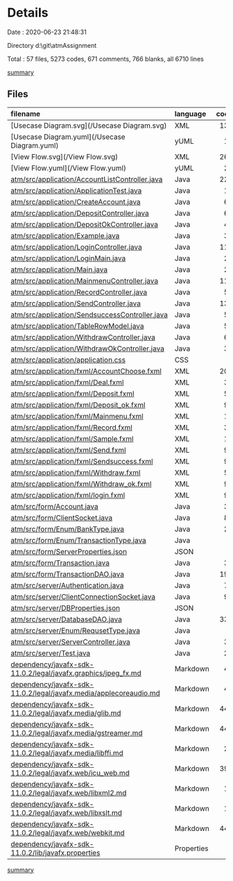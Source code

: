 # Details

Date : 2020-06-23 21:48:31

Directory d:\git\atmAssignment

Total : 57 files,  5273 codes, 671 comments, 766 blanks, all 6710 lines

[summary](results.md)

## Files
| filename | language | code | comment | blank | total |
| :--- | :--- | ---: | ---: | ---: | ---: |
| [Usecase Diagram.svg](/Usecase Diagram.svg) | XML | 132 | 25 | 1 | 158 |
| [Usecase Diagram.yuml](/Usecase Diagram.yuml) | yUML | 11 | 3 | 1 | 15 |
| [View Flow.svg](/View Flow.svg) | XML | 266 | 47 | 1 | 314 |
| [View Flow.yuml](/View Flow.yuml) | yUML | 23 | 2 | 0 | 25 |
| [atm/src/application/AccountListController.java](/atm/src/application/AccountListController.java) | Java | 223 | 9 | 20 | 252 |
| [atm/src/application/ApplicationTest.java](/atm/src/application/ApplicationTest.java) | Java | 13 | 0 | 3 | 16 |
| [atm/src/application/CreateAccount.java](/atm/src/application/CreateAccount.java) | Java | 67 | 4 | 9 | 80 |
| [atm/src/application/DepositController.java](/atm/src/application/DepositController.java) | Java | 67 | 27 | 13 | 107 |
| [atm/src/application/DepositOkController.java](/atm/src/application/DepositOkController.java) | Java | 40 | 32 | 5 | 77 |
| [atm/src/application/Example.java](/atm/src/application/Example.java) | Java | 31 | 7 | 11 | 49 |
| [atm/src/application/LoginController.java](/atm/src/application/LoginController.java) | Java | 111 | 9 | 11 | 131 |
| [atm/src/application/LoginMain.java](/atm/src/application/LoginMain.java) | Java | 23 | 0 | 3 | 26 |
| [atm/src/application/Main.java](/atm/src/application/Main.java) | Java | 24 | 0 | 5 | 29 |
| [atm/src/application/MainmenuController.java](/atm/src/application/MainmenuController.java) | Java | 117 | 12 | 34 | 163 |
| [atm/src/application/RecordController.java](/atm/src/application/RecordController.java) | Java | 56 | 5 | 15 | 76 |
| [atm/src/application/SendController.java](/atm/src/application/SendController.java) | Java | 130 | 10 | 29 | 169 |
| [atm/src/application/SendsuccessController.java](/atm/src/application/SendsuccessController.java) | Java | 54 | 1 | 12 | 67 |
| [atm/src/application/TableRowModel.java](/atm/src/application/TableRowModel.java) | Java | 53 | 0 | 14 | 67 |
| [atm/src/application/WithdrawController.java](/atm/src/application/WithdrawController.java) | Java | 66 | 31 | 10 | 107 |
| [atm/src/application/WithdrawOkController.java](/atm/src/application/WithdrawOkController.java) | Java | 39 | 32 | 6 | 77 |
| [atm/src/application/application.css](/atm/src/application/application.css) | CSS | 0 | 1 | 0 | 1 |
| [atm/src/application/fxml/AccountChoose.fxml](/atm/src/application/fxml/AccountChoose.fxml) | XML | 204 | 0 | 3 | 207 |
| [atm/src/application/fxml/Deal.fxml](/atm/src/application/fxml/Deal.fxml) | XML | 36 | 0 | 3 | 39 |
| [atm/src/application/fxml/Deposit.fxml](/atm/src/application/fxml/Deposit.fxml) | XML | 58 | 0 | 3 | 61 |
| [atm/src/application/fxml/Deposit_ok.fxml](/atm/src/application/fxml/Deposit_ok.fxml) | XML | 96 | 0 | 3 | 99 |
| [atm/src/application/fxml/Mainmenu.fxml](/atm/src/application/fxml/Mainmenu.fxml) | XML | 16 | 0 | 3 | 19 |
| [atm/src/application/fxml/Record.fxml](/atm/src/application/fxml/Record.fxml) | XML | 38 | 0 | 3 | 41 |
| [atm/src/application/fxml/Sample.fxml](/atm/src/application/fxml/Sample.fxml) | XML | 10 | 0 | 4 | 14 |
| [atm/src/application/fxml/Send.fxml](/atm/src/application/fxml/Send.fxml) | XML | 90 | 0 | 3 | 93 |
| [atm/src/application/fxml/Sendsuccess.fxml](/atm/src/application/fxml/Sendsuccess.fxml) | XML | 96 | 0 | 3 | 99 |
| [atm/src/application/fxml/Withdraw.fxml](/atm/src/application/fxml/Withdraw.fxml) | XML | 58 | 0 | 3 | 61 |
| [atm/src/application/fxml/Withdraw_ok.fxml](/atm/src/application/fxml/Withdraw_ok.fxml) | XML | 96 | 0 | 3 | 99 |
| [atm/src/application/fxml/login.fxml](/atm/src/application/fxml/login.fxml) | XML | 96 | 0 | 3 | 99 |
| [atm/src/form/Account.java](/atm/src/form/Account.java) | Java | 37 | 28 | 9 | 74 |
| [atm/src/form/ClientSocket.java](/atm/src/form/ClientSocket.java) | Java | 89 | 32 | 14 | 135 |
| [atm/src/form/Enum/BankType.java](/atm/src/form/Enum/BankType.java) | Java | 26 | 14 | 6 | 46 |
| [atm/src/form/Enum/TransactionType.java](/atm/src/form/Enum/TransactionType.java) | Java | 6 | 14 | 1 | 21 |
| [atm/src/form/ServerProperties.json](/atm/src/form/ServerProperties.json) | JSON | 4 | 0 | 0 | 4 |
| [atm/src/form/Transaction.java](/atm/src/form/Transaction.java) | Java | 35 | 31 | 10 | 76 |
| [atm/src/form/TransactionDAO.java](/atm/src/form/TransactionDAO.java) | Java | 195 | 116 | 38 | 349 |
| [atm/src/server/Authentication.java](/atm/src/server/Authentication.java) | Java | 78 | 42 | 14 | 134 |
| [atm/src/server/ClientConnectionSocket.java](/atm/src/server/ClientConnectionSocket.java) | Java | 95 | 40 | 17 | 152 |
| [atm/src/server/DBProperties.json](/atm/src/server/DBProperties.json) | JSON | 5 | 0 | 0 | 5 |
| [atm/src/server/DatabaseDAO.java](/atm/src/server/DatabaseDAO.java) | Java | 339 | 64 | 56 | 459 |
| [atm/src/server/Enum/RequsetType.java](/atm/src/server/Enum/RequsetType.java) | Java | 9 | 23 | 1 | 33 |
| [atm/src/server/ServerController.java](/atm/src/server/ServerController.java) | Java | 30 | 8 | 7 | 45 |
| [atm/src/server/Test.java](/atm/src/server/Test.java) | Java | 22 | 2 | 5 | 29 |
| [dependency/javafx-sdk-11.0.2/legal/javafx.graphics/jpeg_fx.md](/dependency/javafx-sdk-11.0.2/legal/javafx.graphics/jpeg_fx.md) | Markdown | 42 | 0 | 8 | 50 |
| [dependency/javafx-sdk-11.0.2/legal/javafx.media/applecoreaudio.md](/dependency/javafx-sdk-11.0.2/legal/javafx.media/applecoreaudio.md) | Markdown | 44 | 0 | 10 | 54 |
| [dependency/javafx-sdk-11.0.2/legal/javafx.media/glib.md](/dependency/javafx-sdk-11.0.2/legal/javafx.media/glib.md) | Markdown | 441 | 0 | 95 | 536 |
| [dependency/javafx-sdk-11.0.2/legal/javafx.media/gstreamer.md](/dependency/javafx-sdk-11.0.2/legal/javafx.media/gstreamer.md) | Markdown | 441 | 0 | 93 | 534 |
| [dependency/javafx-sdk-11.0.2/legal/javafx.media/libffi.md](/dependency/javafx-sdk-11.0.2/legal/javafx.media/libffi.md) | Markdown | 22 | 0 | 8 | 30 |
| [dependency/javafx-sdk-11.0.2/legal/javafx.web/icu_web.md](/dependency/javafx-sdk-11.0.2/legal/javafx.web/icu_web.md) | Markdown | 391 | 0 | 29 | 420 |
| [dependency/javafx-sdk-11.0.2/legal/javafx.web/libxml2.md](/dependency/javafx-sdk-11.0.2/legal/javafx.web/libxml2.md) | Markdown | 19 | 0 | 5 | 24 |
| [dependency/javafx-sdk-11.0.2/legal/javafx.web/libxslt.md](/dependency/javafx-sdk-11.0.2/legal/javafx.web/libxslt.md) | Markdown | 19 | 0 | 6 | 25 |
| [dependency/javafx-sdk-11.0.2/legal/javafx.web/webkit.md](/dependency/javafx-sdk-11.0.2/legal/javafx.web/webkit.md) | Markdown | 441 | 0 | 93 | 534 |
| [dependency/javafx-sdk-11.0.2/lib/javafx.properties](/dependency/javafx-sdk-11.0.2/lib/javafx.properties) | Properties | 3 | 0 | 1 | 4 |

[summary](results.md)